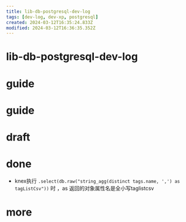 ```yaml
---
title: lib-db-postgresql-dev-log
tags: [dev-log, dev-xp, postgresql]
created: 2024-03-12T16:35:24.833Z
modified: 2024-03-12T16:36:35.352Z
---
```


# lib-db-postgresql-dev-log

# guide

# guide

# draft

# done
- knex执行 `.select(db.raw("string_agg(distinct tags.name, ',') as tagListCsv"))` 时 ，as 返回的对象属性名是全小写taglistcsv
# more
